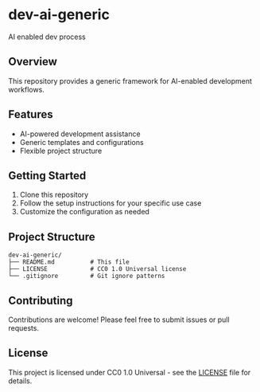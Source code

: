 # dev-ai-generic

AI enabled dev process

## Overview

This repository provides a generic framework for AI-enabled development workflows.

## Features

- AI-powered development assistance
- Generic templates and configurations
- Flexible project structure

## Getting Started

1. Clone this repository
2. Follow the setup instructions for your specific use case
3. Customize the configuration as needed

## Project Structure

```
dev-ai-generic/
├── README.md          # This file
├── LICENSE            # CC0 1.0 Universal license
└── .gitignore         # Git ignore patterns
```

## Contributing

Contributions are welcome! Please feel free to submit issues or pull requests.

## License

This project is licensed under CC0 1.0 Universal - see the [LICENSE](LICENSE) file for details.
